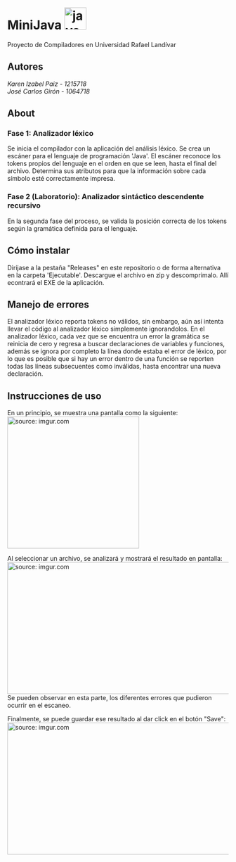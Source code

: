 # MiniJava <img src="https://devicons.github.io/devicon/devicon.git/icons/java/java-original-wordmark.svg" alt="java" width="50" height="50"/>
Proyecto de Compiladores en Universidad Rafael Landívar

## Autores
<em>Karen Izabel Paiz - 1215718 </em><br>
<em>José Carlos Girón - 1064718 </em>

## About

### Fase 1: Analizador léxico
Se inicia el compilador con la aplicación del análisis léxico. Se crea un escáner para el lenguaje de programación 'Java'. 
El escáner reconoce los tokens propios del lenguaje en el orden en que se leen, hasta el final del archivo. Determina sus atributos para que la información sobre cada símbolo esté correctamente impresa.
### Fase 2 (Laboratorio): Analizador sintáctico descendente recursivo
En la segunda fase del proceso, se valida la posición correcta de los tokens según la gramática definida para el lenguaje. 

## Cómo instalar
Dirijase a la pestaña "Releases" en este repositorio o de forma alternativa en la carpeta 'Ejecutable'. Descargue el archivo en zip y descomprimalo. Allí econtrará el EXE de la aplicación. 

## Manejo de errores
El analizador léxico reporta tokens no válidos, sin embargo, aún así intenta llevar el código al analizador léxico simplemente ignorandolos. En el analizador léxico, cada vez que se encuentra un error la gramática se reinicia de cero y regresa a buscar declaraciones de variables y funciones, además se ignora por completo la línea donde estaba el error de léxico, por lo que es posible que si hay un error dentro de una función se reporten todas las líneas subsecuentes como inválidas, hasta encontrar una nueva declaración.

## Instrucciones de uso

En un principio, se muestra una pantalla como la siguiente:
<br><a href="https://imgur.com/QOXVr3f"><img src="https://i.imgur.com/QOXVr3f.png" title="source: imgur.com" width="300" height="300"/></a>

Al seleccionar un archivo, se analizará y mostrará el resultado en pantalla:
<br><a href="https://imgur.com/URBl04J"><img src="https://i.imgur.com/URBl04J.png" title="source: imgur.com" width="600" height="300"/></a>
<br>Se pueden observar en esta parte, los diferentes errores que pudieron ocurrir en el escaneo.

Finalmente, se puede guardar ese resultado al dar click en el botón "Save":
<br><a href="https://imgur.com/nYY3onj"><img src="https://i.imgur.com/nYY3onj.png" title="source: imgur.com" width="600" height="300"/></a>
